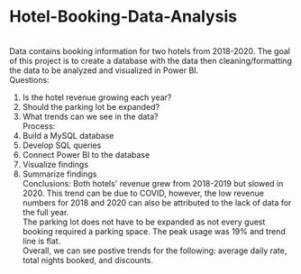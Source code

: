 # Hotel-Booking-Data-Analysis
\
Data contains booking information for two hotels from 2018-2020. The goal of this project is to create a database with the data then cleaning/formatting the data to be analyzed and visualized in Power BI.
\
Questions:
1) Is the hotel revenue growing each year?
2) Should the parking lot be expanded?
3) What trends can we see in the data?
\
Process:
1) Build a MySQL database
2) Develop SQL queries
3) Connect Power BI to the database
4) Visualize findings
5) Summarize findings
\
Conclusions:
Both hotels' revenue grew from 2018-2019 but slowed in 2020. This trend can be due to COVID, however, the low revenue numbers for 2018 and 2020 can also be attributed to the lack of data for the full year.\
The parking lot does not have to be expanded as not every guest booking required a parking space. The peak usage was 19% and trend line is flat.\
Overall, we can see postive trends for the following: average daily rate, total nights booked, and discounts.
